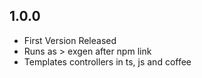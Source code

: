 ## 1.0.0
- First Version Released
- Runs as > exgen after npm link
- Templates controllers in ts, js and coffee